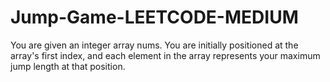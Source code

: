 # Jump-Game-LEETCODE-MEDIUM
You are given an integer array nums. You are initially positioned at the array's first index, and each element in the array represents your maximum jump length at that position.
